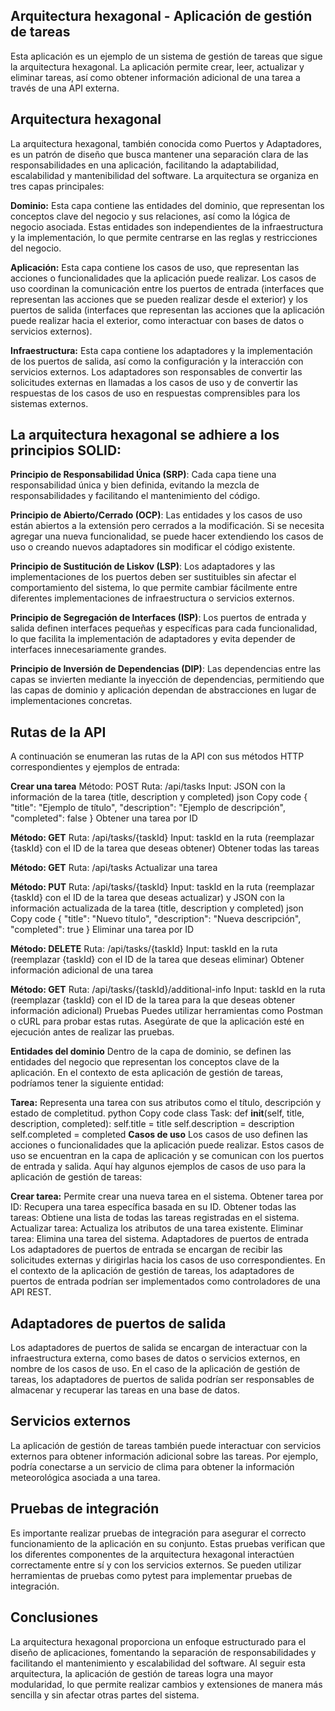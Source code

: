 ## Arquitectura hexagonal - Aplicación de gestión de tareas
Esta aplicación es un ejemplo de un sistema de gestión de tareas que sigue la arquitectura hexagonal. La aplicación permite crear, leer, actualizar y eliminar tareas, así como obtener información adicional de una tarea a través de una API externa.

## Arquitectura hexagonal
La arquitectura hexagonal, también conocida como Puertos y Adaptadores, es un patrón de diseño que busca mantener una separación clara de las responsabilidades en una aplicación, facilitando la adaptabilidad, escalabilidad y mantenibilidad del software. La arquitectura se organiza en tres capas principales:

**Dominio:** Esta capa contiene las entidades del dominio, que representan los conceptos clave del negocio y sus relaciones, así como la lógica de negocio asociada. Estas entidades son independientes de la infraestructura y la implementación, lo que permite centrarse en las reglas y restricciones del negocio.

**Aplicación:** Esta capa contiene los casos de uso, que representan las acciones o funcionalidades que la aplicación puede realizar. Los casos de uso coordinan la comunicación entre los puertos de entrada (interfaces que representan las acciones que se pueden realizar desde el exterior) y los puertos de salida (interfaces que representan las acciones que la aplicación puede realizar hacia el exterior, como interactuar con bases de datos o servicios externos).

**Infraestructura:** Esta capa contiene los adaptadores y la implementación de los puertos de salida, así como la configuración y la interacción con servicios externos. Los adaptadores son responsables de convertir las solicitudes externas en llamadas a los casos de uso y de convertir las respuestas de los casos de uso en respuestas comprensibles para los sistemas externos.

## La arquitectura hexagonal se adhiere a los principios SOLID:

**Principio de Responsabilidad Única (SRP)**: Cada capa tiene una responsabilidad única y bien definida, evitando la mezcla de responsabilidades y facilitando el mantenimiento del código.

**Principio de Abierto/Cerrado (OCP)**: Las entidades y los casos de uso están abiertos a la extensión pero cerrados a la modificación. Si se necesita agregar una nueva funcionalidad, se puede hacer extendiendo los casos de uso o creando nuevos adaptadores sin modificar el código existente.

**Principio de Sustitución de Liskov (LSP)**: Los adaptadores y las implementaciones de los puertos deben ser sustituibles sin afectar el comportamiento del sistema, lo que permite cambiar fácilmente entre diferentes implementaciones de infraestructura o servicios externos.

**Principio de Segregación de Interfaces (ISP)**: Los puertos de entrada y salida definen interfaces pequeñas y específicas para cada funcionalidad, lo que facilita la implementación de adaptadores y evita depender de interfaces innecesariamente grandes.

**Principio de Inversión de Dependencias (DIP)**: Las dependencias entre las capas se invierten mediante la inyección de dependencias, permitiendo que las capas de dominio y aplicación dependan de abstracciones en lugar de implementaciones concretas.

## Rutas de la API
A continuación se enumeran las rutas de la API con sus métodos HTTP correspondientes y ejemplos de entrada:

**Crear una tarea**
Método: POST
Ruta: /api/tasks
Input: JSON con la información de la tarea (title, description y completed)
json
Copy code
{
   "title": "Ejemplo de título",
   "description": "Ejemplo de descripción",
   "completed": false
}
Obtener una tarea por ID

**Método: GET**
Ruta: /api/tasks/{taskId}
Input: taskId en la ruta (reemplazar {taskId} con el ID de la tarea que deseas obtener)
Obtener todas las tareas

**Método: GET**
Ruta: /api/tasks
Actualizar una tarea

**Método: PUT**
Ruta: /api/tasks/{taskId}
Input: taskId en la ruta (reemplazar {taskId} con el ID de la tarea que deseas actualizar) y JSON con la información actualizada de la tarea (title, description y completed)
json
Copy code
{
   "title": "Nuevo título",
   "description": "Nueva descripción",
   "completed": true
}
Eliminar una tarea por ID

**Método: DELETE**
Ruta: /api/tasks/{taskId}
Input: taskId en la ruta (reemplazar {taskId} con el ID de la tarea que deseas eliminar)
Obtener información adicional de una tarea

**Método: GET**
Ruta: /api/tasks/{taskId}/additional-info
Input: taskId en la ruta (reemplazar {taskId} con el ID de la tarea para la que deseas obtener información adicional)
Pruebas
Puedes utilizar herramientas como Postman o cURL para probar estas rutas. Asegúrate de que la aplicación esté en ejecución antes de realizar las pruebas.

**Entidades del dominio**
Dentro de la capa de dominio, se definen las entidades del negocio que representan los conceptos clave de la aplicación. En el contexto de esta aplicación de gestión de tareas, podríamos tener la siguiente entidad:

**Tarea:** Representa una tarea con sus atributos como el título, descripción y estado de completitud.
python
Copy code
class Task:
    def __init__(self, title, description, completed):
        self.title = title
        self.description = description
        self.completed = completed
**Casos de uso**
Los casos de uso definen las acciones o funcionalidades que la aplicación puede realizar. Estos casos de uso se encuentran en la capa de aplicación y se comunican con los puertos de entrada y salida. Aquí hay algunos ejemplos de casos de uso para la aplicación de gestión de tareas:

**Crear tarea:** Permite crear una nueva tarea en el sistema.
Obtener tarea por ID: Recupera una tarea específica basada en su ID.
Obtener todas las tareas: Obtiene una lista de todas las tareas registradas en el sistema.
Actualizar tarea: Actualiza los atributos de una tarea existente.
Eliminar tarea: Elimina una tarea del sistema.
Adaptadores de puertos de entrada
Los adaptadores de puertos de entrada se encargan de recibir las solicitudes externas y dirigirlas hacia los casos de uso correspondientes. En el contexto de la aplicación de gestión de tareas, los adaptadores de puertos de entrada podrían ser implementados como controladores de una API REST.

## Adaptadores de puertos de salida
Los adaptadores de puertos de salida se encargan de interactuar con la infraestructura externa, como bases de datos o servicios externos, en nombre de los casos de uso. En el caso de la aplicación de gestión de tareas, los adaptadores de puertos de salida podrían ser responsables de almacenar y recuperar las tareas en una base de datos.

## Servicios externos
La aplicación de gestión de tareas también puede interactuar con servicios externos para obtener información adicional sobre las tareas. Por ejemplo, podría conectarse a un servicio de clima para obtener la información meteorológica asociada a una tarea.

## Pruebas de integración
Es importante realizar pruebas de integración para asegurar el correcto funcionamiento de la aplicación en su conjunto. Estas pruebas verifican que los diferentes componentes de la arquitectura hexagonal interactúen correctamente entre sí y con los servicios externos. Se pueden utilizar herramientas de pruebas como pytest para implementar pruebas de integración.

## Conclusiones
La arquitectura hexagonal proporciona un enfoque estructurado para el diseño de aplicaciones, fomentando la separación de responsabilidades y facilitando el mantenimiento y escalabilidad del software. Al seguir esta arquitectura, la aplicación de gestión de tareas logra una mayor modularidad, lo que permite realizar cambios y extensiones de manera más sencilla y sin afectar otras partes del sistema.
